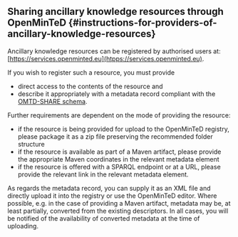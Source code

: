## Sharing ancillary knowledge resources through OpenMinTeD {#instructions-for-providers-of-ancillary-knowledge-resources}

Ancillary knowledge resources can be registered by authorised users at: [https://services.openminted.eu](htpps://services.openminted.eu).

If you wish to register such a resource, you must provide
* direct access to the contents of the resource and
* describe it appropriately with a metadata record compliant with the [OMTD-SHARE schema](/guidelines_for_providers_of_ancillary_resources/recommended_schema_for_lexicalconceptual_resources.md).

Further requirements are dependent on the mode of providing the resource:
* if the resource is being provided for upload to the OpenMinTeD registry, please package it as a zip file preserving the recommended folder structure
* if the resource is available as part of a Maven artifact, please provide the appropriate Maven coordinates in the relevant metadata element
* if the resource is offered with a SPARQL endpoint or at a URL, please provide the relevant link in the relevant metadata element.

As regards the metadata record, you can supply it as an XML file and directly upload it into the registry or use the OpenMinTeD editor. Where possible, e.g. in the case of providing a Maven artifact, metadata may be, at least partially, converted from the existing descriptors. In all cases, you will be notified of the availability of converted metadata at the time of uploading.
